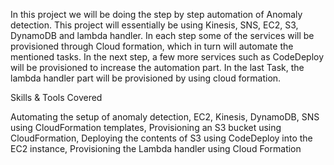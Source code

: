 In this project we will be doing the step by step automation of Anomaly detection. This project will essentially be using Kinesis, SNS, EC2, S3, DynamoDB and lambda handler. In each step some of the services will be provisioned through Cloud formation, which in turn will automate the mentioned tasks. In the next step, a few more services such as CodeDeploy will be provisioned to increase the automation part. In the last Task, the lambda handler part will be provisioned by using cloud formation.

Skills & Tools Covered

Automating the setup of anomaly detection,
EC2,
Kinesis,
DynamoDB,
SNS using CloudFormation templates,
Provisioning an S3 bucket using CloudFormation,
Deploying the contents of S3 using CodeDeploy into the EC2 instance,
Provisioning the Lambda handler using Cloud Formation
